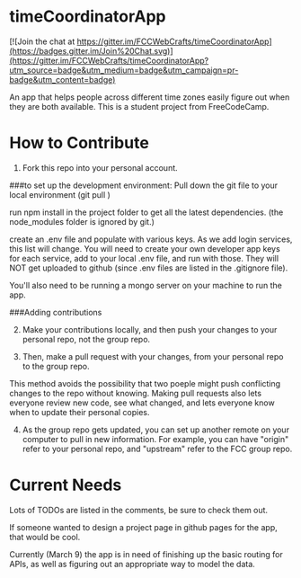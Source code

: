# timeCoordinatorApp

[![Join the chat at https://gitter.im/FCCWebCrafts/timeCoordinatorApp](https://badges.gitter.im/Join%20Chat.svg)](https://gitter.im/FCCWebCrafts/timeCoordinatorApp?utm_source=badge&utm_medium=badge&utm_campaign=pr-badge&utm_content=badge)

An app that helps people across different time zones easily figure out when they are both available. This is a student project from FreeCodeCamp.

# How to Contribute
1. Fork this repo into your personal account.

###to set up the development environment:
Pull down the git file to your local environment (git pull <remote> <branch>)

run npm install in the project folder to get all the latest dependencies. (the node_modules folder is ignored by git.)

create an .env file and populate with various keys. As we add login services, this list will change. You will need to create your own developer app keys for each service, add to your local .env file, and run with those. They will NOT get uploaded to github (since .env files are listed in the .gitignore file). 

You'll also need to be running a mongo server on your machine to run the app.

###Adding contributions

2. Make your contributions locally, and then push your changes to your personal repo, not the group repo.

3. Then, make a pull request with your changes, from your personal repo to the group repo. 

This method avoids the possibility that two poeple might push conflicting changes to the repo without knowing. Making pull requests also lets everyone review new code, see what changed, and lets everyone know when to update their personal copies.

4. As the group repo gets updated, you can set up another remote on your computer to pull in new information. For example, you can have "origin" refer to your personal repo, and "upstream" refer to the FCC group repo. 

# Current Needs
Lots of TODOs are listed in the comments, be sure to check them out.

If someone wanted to design a project page in github pages for the app, that would be cool.

Currently (March 9) the app is in need of finishing up the basic routing for APIs, as well as figuring out an appropriate
way to model the data.
